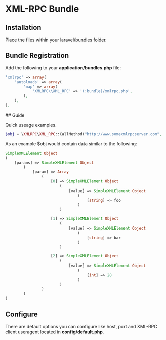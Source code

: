 # XML-RPC Bundle

## Installation

Place the files within your laravel/bundles folder.

## Bundle Registration

Add the following to your **application/bundles.php** file:

```php
'xmlrpc' => array(
	'autoloads' => array(
		'map' => array(
			'XMLRPC\\XML_RPC' => '(:bundle)/xmlrpc.php',
		),
	),
),
```

## Guide

Quick useage examples.

```php
$obj = \XMLRPC\XML_RPC::CallMethod("http://www.somexmlrpcserver.com", 'xmlrpc.method', array('param1', 'param2', 'etc...'));
```

As an example $obj would contain data similar to the following:

```php
SimpleXMLElement Object
(
    [params] => SimpleXMLElement Object
        (
            [param] => Array
                (
                    [0] => SimpleXMLElement Object
                        (
                            [value] => SimpleXMLElement Object
                                (
                                    [string] => foo
                                )
                        )

                    [1] => SimpleXMLElement Object
                        (
                            [value] => SimpleXMLElement Object
                                (
                                    [string] => bar
                                )
                        )

                    [2] => SimpleXMLElement Object
                        (
                            [value] => SimpleXMLElement Object
                                (
                                    [int] => 28
                                )
                        )
                )
        )
)
```

## Configure

There are default options you can configure like host, port and XML-RPC client useragent located in **config/default.php**.
